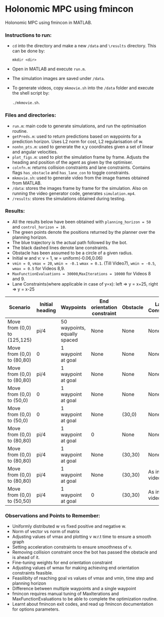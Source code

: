# Holonomic MPC using fmincon

Holonomic MPC using fmincon in MATLAB.

### Instructions to run:
  
- `cd` into the directory and make a new `/data` and `\results` directory. This can be done by:

  `mkdir <dir>`
  
- Open in MATLAB and execute `run.m`.
- The simulation images are saved under `/data`. 
- To generate videos, copy `mkmovie.sh` into the `/data` folder and execute the shell script by:

  `./mkmovie.sh`.

### Files and directories:

- `run.m`: main code to generate simulations, and run the optimisation routine.
- `getPreds.m`: used to return predictions based on waypoints for a prediction horizon. Uses L2 norm for cost, L2 regularisation of w.
- `nonhn_pts.m`: used to generate the x,y coordinates given a set of linear and angular velocities.
- `plot_figs.m`: used to plot the simulation frame by frame. Adjusts the heading and position of the agent as given by the optimiser.
- `colnfn.m`: returns collision constraints and lane constraints. Contains flags `has_obstacle` and `has_lane_con` to toggle constraints.
- `mkmovie.sh`: used to generate video from the image frames obtained from MATLAB.
- `/data`: stores the images frame by frame for the simulation. Also on running the video generator code, generates `simulation.mp4`.
- `/results`: stores the simulations obtained during testing. 

### Results:

- All the results below have been obtained with `planning_horizon = 50` and `control_horizon = 10`.
- The green points denote the positions returned by the planner over the planning horizon.
- The blue trajectory is the actual path followed by the bot.
- The black dashed lines denote lane constraints.
- Obstacle has been assumed to be a circle of a given radius.
- Initial w and v: v = 1, w = uniform(-0.06,0.06)
- `vmin = 0`, `vmax = 20`, `wmin = -0.1` `wmax = 0.1`. (Till Video7), `wmin = -0.5`, `wmax = 0.5` for Videos 8,9.
- `MaxFunctionEvaluations = 30000`,`MaxIterations = 10000` for Videos 8 and 9.
- Lane Constraints(where applicable in case of y=x): left => y = x+25, right => y = x-25


| Scenario      | Initial heading | Waypoints | End orientation constraint | Obstacle | Lane Constraint | Video
| ----------- | ------------------| ----------- | -------------------------- | -------- | --------------- | -----
| Move from (0,0) to (125,125) | pi/4 | 50 waypoints, equally spaced | None | None | None | [Video1](https://github.com/susiejojo/Model_predictive_control/blob/master/results/simulation_MPC_50wpts.mp4)
| Move from (0,0) to (80,80)   | 0    | 1 waypoint at goal | None | None | None | [Video2](https://github.com/susiejojo/Model_predictive_control/blob/master/results/simulation_heading0_200.mp4) |
| Move from (0,0) to (80,80)   | pi/4 | 1 waypoint at goal | None | None | None | [Video3](https://github.com/susiejojo/Model_predictive_control/blob/master/results/simulation_directed_heading00.mp4)
| Move from (0,0) to (50,0)    | 0    | 1 waypoint at goal | None | None | None | [Video4](https://github.com/susiejojo/Model_predictive_control/blob/master/results/simulation_stline.mp4)
| Move from (0,0) to (50,0)    | 0    | 1 waypoint at goal | None | (30,0) | None | [Video5](https://github.com/susiejojo/Model_predictive_control/blob/master/results/simulation_stline_obst.mp4)
| Move from (0,0) to (80,80)   | pi/4 | 1 waypoint at goal | 0 | None | None | [Video6](https://github.com/susiejojo/Model_predictive_control/blob/master/results/simulation_endor.mp4)
| Move from (0,0) to (80,80)   | pi/4 | 1 waypoint at goal | None | (30,30) | None | [Video8](https://github.com/susiejojo/Model_predictive_control/blob/master/results/simulation_x%3Dy_obst.mp4)
| Move from (0,0) to (80,80)   | pi/4 | 1 waypoint at goal | None | (30,30) | As in video | [Video9](https://github.com/susiejojo/Model_predictive_control/blob/master/results/simulation_lane_obst_endor.mp4)
| Move from (0,0) to (50,50)   | pi/4 | 1 waypoint at goal | 0    | (30,30) | As in video | [Video10](https://github.com/susiejojo/Model_predictive_control/blob/master/results/simulation_lane_obst_endor.mp4)

### Observations and Points to Remember: 

- Uniformly distributed w vs fixed positive and negative w.
- Norm of vector vs norm of matrix
- Adjusting values of vmax and plotting v w.r.t time to ensure a smooth graph
- Setting acceleration constraints to ensure smoothness of v.
- Removing collision constraint once the bot has passed the obstacle and is ahead of it.
- Fine-tuning weights for end orientation constraint
- Adjusting values of wmax for making achieving end orientation constraints feasible.
- Feasilibity of reaching goal vs values of vmax and vmin, time step and planning horizon
- Difference between multiple waypoints and a single waypoint
- fmincon requires manual tuning of MaxIterations and MaxFunctionEvaluations to be able to complete the optimization routine.
- Learnt about fmincon exit codes, and read up fmincon documentation for options parameters.
